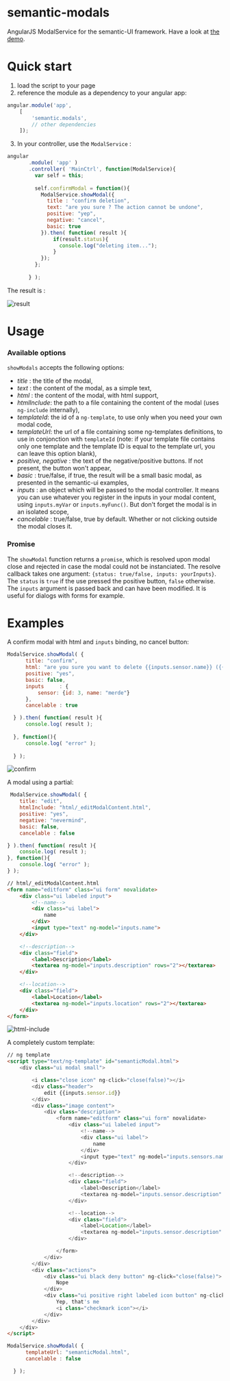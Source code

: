 # semantic-modals

AngularJS ModalService for the semantic-UI framework. Have a look at [the demo](http://derlin.github.io/semantic-modals/).

# Quick start

1. load the script to your page
2. reference the module as a dependency to your angular app:
   
  ```js
  angular.module('app',
      [
          'semantic.modals',
          // other dependencies
      ]);
  ```
  
3. In your controller, use the `ModalService` :

 ```js
 angular
        .module( 'app' )
        .controller( 'MainCtrl', function(ModalService){
          var self = this;
          
          self.confirmModal = function(){
            ModalService.showModal({
              title : "confirm deletion",
              text: "are you sure ? The action cannot be undone",
              positive: "yep",
              negative: "cancel",
              basic: true
            }).then( function( result ){
                if(result.status){
                  console.log("deleting item...");
                }
            });
          };
          
        } );
 ```
 The result is : 
 
 ![result](screenshots/basic-confirm-modal.png)
 

# Usage

### Available options

`showModals` accepts the following options:

- _title_ : the title of the modal,
- _text_ : the content of the modal, as a simple text,
- _html_ : the content of the modal, with html support,
- _htmlInclude_: the path to a file containing the content of the modal (uses `ng-include` internally),
- _templateId_: the id of a `ng-template`, to use only when you need your own modal code,
- _templateUrl_: the url of a file containing some ng-templates definitions, to use in conjonction with `templateId` 
    (note: if your template file contains only one template and the template ID is equal to the template url, you can
     leave this option blank),
- _positive, negative_ : the text of the negative/positive buttons. If not present, the button won't appear,
- _basic_ : true/false, if true, the result will be a small basic modal, as presented in the semantic-ui examples,
- _inputs_ : an object which will be passed to the modal controller. It means you can use whatever you register in the inputs in your modal content, using `inputs.myVar` or `inputs.myFunc()`. But don't forget the modal is in an isolated scope,
- _cancelable_ : true/false, true by default. Whether or not clicking outside the modal closes it.

### Promise

The `showModal` function returns a `promise`, which is resolved upon modal close and rejected in case the modal could not be instanciated.
The resolve callback takes one argument: `{status: true/false, inputs: yourInputs}`. The `status` is `true` if the use pressed the positive button, `false` otherwise.
The `inputs` argument is passed back and can have been modified. It is useful for dialogs with forms for example.

# Examples

A confirm modal with html and `inputs` binding, no cancel button:

```js
ModalService.showModal( {
      title: "confirm",
      html: "are you sure you want to delete {{inputs.sensor.name}} ({{inputs.sensor.id}} ) ?",
      positive: "yes",
      basic: false,
      inputs     : {
          sensor: {id: 3, name: "merde"}
      },
      cancelable : true

  } ).then( function( result ){
      console.log( result );
      
  }, function(){
      console.log( "error" );
      
  } );
```

![confirm](screenshots/confirm-modal-inputs.png)

A modal using a partial:

```js
 ModalService.showModal( {
    title: "edit",
    htmlInclude: "html/_editModalContent.html",
    positive: "yes",
    negative: "nevermind",
    basic: false,
    cancelable : false

} ).then( function( result ){
    console.log( result );
}, function(){
    console.log( "error" );
} );
```

```html
// html/_editModalContent.html
<form name="editform" class="ui form" novalidate>
    <div class="ui labeled input">
        <!--name-->
        <div class="ui label">
            name
        </div>
        <input type="text" ng-model="inputs.name">
    </div>

    <!--description-->
    <div class="field">
        <label>Description</label>
        <textarea ng-model="inputs.description" rows="2"></textarea>
    </div>

    <!--location-->
    <div class="field">
        <label>Location</label>
        <textarea ng-model="inputs.location" rows="2"></textarea>
    </div>
</form>
```

![html-include](screenshots/html-include.png)

A completely custom template:

```html
// ng template
<script type="text/ng-template" id="semanticModal.html">
    <div class="ui modal small">

        <i class="close icon" ng-click="close(false)"></i>
        <div class="header">
            edit {{inputs.sensor.id}}
        </div>
        <div class="image content">
            <div class="description">
                <form name="editform" class="ui form" novalidate>
                    <div class="ui labeled input">
                        <!--name-->
                        <div class="ui label">
                            name
                        </div>
                        <input type="text" ng-model="inputs.sensors.name">
                    </div>

                    <!--description-->
                    <div class="field">
                        <label>Description</label>
                        <textarea ng-model="inputs.sensor.description" rows="2"></textarea>
                    </div>

                    <!--location-->
                    <div class="field">
                        <label>Location</label>
                        <textarea ng-model="inputs.sensor.description" rows="2"></textarea>
                    </div>

                </form>
            </div>
        </div>
        <div class="actions">
            <div class="ui black deny button" ng-click="close(false)">
                Nope
            </div>
            <div class="ui positive right labeled icon button" ng-click="close(true)">
                Yep, that's me
                <i class="checkmark icon"></i>
            </div>
        </div>
    </div>
</script>
```

```js
ModalService.showModal( {
      templateUrl: "semanticModal.html",
      cancelable : false

  } );
```
